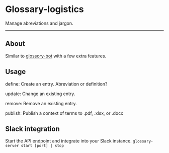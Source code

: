# Glossary-logistics
Manage abreviations and jargon.

------
## About
Similar to [glossory-bot]() with a few extra features.

## Usage
define: Create an entry. Abreviation or definition?

update: Change an existing entry.

remove: Remove an existing entry.

publish: Publish a context of terms to .pdf, .xlsx, or .docx

## Slack integration
Start the API endpoint and integrate into your Slack instance.
`glossary-server start [port] | stop `

